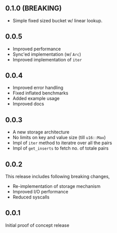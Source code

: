 ## 0.1.0 (BREAKING)

- Simple fixed sized bucket w/ linear lookup.

## 0.0.5

- Improved performance
- Sync'ed implementation (w/ `Arc`)
- Improved implementation of `iter`

## 0.0.4

- Improved error handling
- Fixed inflated benchmarks
- Added example usage
- Improved docs

## 0.0.3

- A new storage architecture
- No limits on key and value size (till `u16::Max`)
- Impl of `iter` method to iteratre over all the pairs
- Impl of `get_inserts` to fetch no. of totale pairs

## 0.0.2

This release includes following breaking changes,

- Re-implementation of storage mechanism
- Improved I/O performance
- Reduced syscalls

## 0.0.1

Initial proof of concept release
